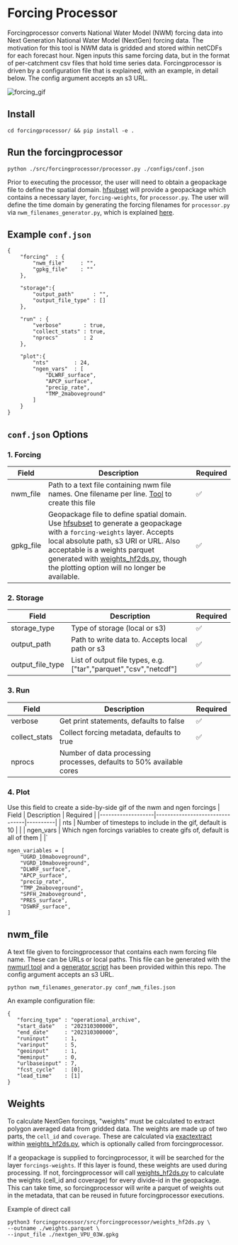 # Forcing Processor
Forcingprocessor converts National Water Model (NWM) forcing data into Next Generation National Water Model (NextGen) forcing data. The motivation for this tool is NWM data is gridded and stored within netCDFs for each forecast hour. Ngen inputs this same forcing data, but in the format of per-catchment csv files that hold time series data. Forcingprocessor is driven by a configuration file that is explained, with an example, in detail below. The config argument accepts an s3 URL.

![forcing_gif](../docs/gifs/T2D_2_TMP_2maboveground_cali.gif)

## Install
```
cd forcingprocessor/ && pip install -e .
```

## Run the forcingprocessor
```
python ./src/forcingprocessor/processor.py ./configs/conf.json
```
Prior to executing the processor, the user will need to obtain a geopackage file to define the spatial domain. [hfsubset](https://github.com/lynker-spatial/hfsubsetCLI) will provide a geopackage which contains a necessary layer, `forcing-weights`, for `processor.py`. The user will define the time domain by generating the forcing filenames for `processor.py` via `nwm_filenames_generator.py`, which is explained [here](#nwm_file).

## Example `conf.json`
```
{
    "forcing"  : {
        "nwm_file"     : "",
        "gpkg_file"    : ""
    },

    "storage":{
        "output_path"      : "",
        "output_file_type" : []
    },    

    "run" : {
        "verbose"       : true,
        "collect_stats" : true,
        "nprocs"        : 2
    },

    "plot":{
        "nts"        : 24,
        "ngen_vars"  : [
            "DLWRF_surface",
            "APCP_surface",
            "precip_rate",
            "TMP_2maboveground"
        ] 
    }
}
```

## `conf.json` Options 
### 1. Forcing
| Field             | Description              | Required |
|-------------------|--------------------------|----------|
| nwm_file          | Path to a text file containing nwm file names. One filename per line. [Tool](#nwm_file) to create this file | :white_check_mark: |
| gpkg_file       | Geopackage file to define spatial domain. Use [hfsubset](https://github.com/lynker-spatial/hfsubsetCLI) to generate a geopackage with a `forcing-weights` layer. Accepts local absolute path, s3 URI or URL. Also acceptable is a weights parquet generated with [weights_hf2ds.py](https://github.com/CIROH-UA/forcingprocessor/blob/main/src/forcingprocessor/weights_hf2ds.py), though the plotting option will no longer be available. |  :white_check_mark: |

### 2. Storage

| Field             | Description                       | Required |
|-------------------|-----------------------------------|----------|
| storage_type      | Type of storage (local or s3)     | :white_check_mark: |
| output_path       | Path to write data to. Accepts local path or s3 | :white_check_mark: |
| output_file_type  | List of output file types, e.g. ["tar","parquet","csv","netcdf"]  | :white_check_mark: |

### 3. Run
| Field             | Description                    | Required |
|-------------------|--------------------------------|----------|
| verbose           | Get print statements, defaults to false           |  :white_check_mark: |
| collect_stats     | Collect forcing metadata, defaults to true       |  :white_check_mark: |
| nprocs      | Number of data processing processes, defaults to 50% available cores |   |

### 4. Plot
Use this field to create a side-by-side gif of the nwm and ngen forcings
| Field             | Description                    | Required |
|-------------------|--------------------------------|----------|
| nts           | Number of timesteps to include in the gif, default is 10           |   |
| ngen_vars     | Which ngen forcings variables to create gifs of, default is all of them  |   |`
```
ngen_variables = [
    "UGRD_10maboveground",
    "VGRD_10maboveground",
    "DLWRF_surface",
    "APCP_surface",
    "precip_rate", 
    "TMP_2maboveground",        
    "SPFH_2maboveground",
    "PRES_surface",
    "DSWRF_surface",
] 
```  

## nwm_file
A text file given to forcingprocessor that contains each nwm forcing file name. These can be URLs or local paths. This file can be generated with the [nwmurl tool](https://github.com/CIROH-UA/nwmurl) and a [generator script](https://github.com/CIROH-UA/forcingprocessor/blob/main/src/forcingprocessor/nwm_filenames_generator.py) has been provided within this repo. The config argument accepts an s3 URL. 
 ```
 python nwm_filenames_generator.py conf_nwm_files.json
 ```
 An example configuration file:
 ```
 {
    "forcing_type" : "operational_archive",
    "start_date"   : "202310300000",
    "end_date"     : "202310300000",
    "runinput"     : 1,
    "varinput"     : 5,
    "geoinput"     : 1,
    "meminput"     : 0,
    "urlbaseinput" : 7,
    "fcst_cycle"   : [0],
    "lead_time"    : [1]
}
 ```

## Weights
To calculate NextGen forcings, "weights" must be calculated to extract polygon averaged data from gridded data. The weights are made up of two parts, the `cell_id` and `coverage`. These are calculated via [exactextract](https://github.com/isciences/exactextract) within [weights_hf2ds.py](https://github.com/CIROH-UA/forcingprocessor/blob/main/src/forcingprocessor/weights_hf2ds.py), which is optionally called from forcingprocessor. 

If a geopackage is supplied to forcingprocessor, it will be searched for the layer `forcings-weights`. If this layer is found, these weights are used during processing. If not, forcingprocessor will call [weights_hf2ds.py](https://github.com/CIROH-UA/forcingprocessor/blob/main/src/forcingprocessor/weights_hf2ds.py) to calculate the weights (cell_id and coverage) for every divide-id in the geopackage. This can take time, so forcingprocessor will write a parquet of weights out in the metadata, that can be reused in future forcingprocessor executions.

Example of direct call
```
python3 forcingprocessor/src/forcingprocessor/weights_hf2ds.py \
--outname ./weights.parquet \
--input_file ./nextgen_VPU_03W.gpkg
```